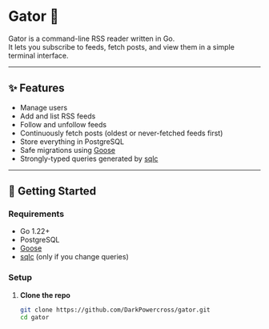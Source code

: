 # Gator 🐊

Gator is a command-line RSS reader written in Go.  
It lets you subscribe to feeds, fetch posts, and view them in a simple terminal interface.

---

## ✨ Features

- Manage users  
- Add and list RSS feeds  
- Follow and unfollow feeds  
- Continuously fetch posts (oldest or never-fetched feeds first)  
- Store everything in PostgreSQL  
- Safe migrations using [Goose](https://github.com/pressly/goose)  
- Strongly-typed queries generated by [sqlc](https://sqlc.dev)  

---

## 🚀 Getting Started

### Requirements
- Go 1.22+  
- PostgreSQL  
- [Goose](https://github.com/pressly/goose)  
- [sqlc](https://sqlc.dev) (only if you change queries)

### Setup

1. **Clone the repo**
   ```bash
   git clone https://github.com/DarkPowercross/gator.git
   cd gator
   ```
